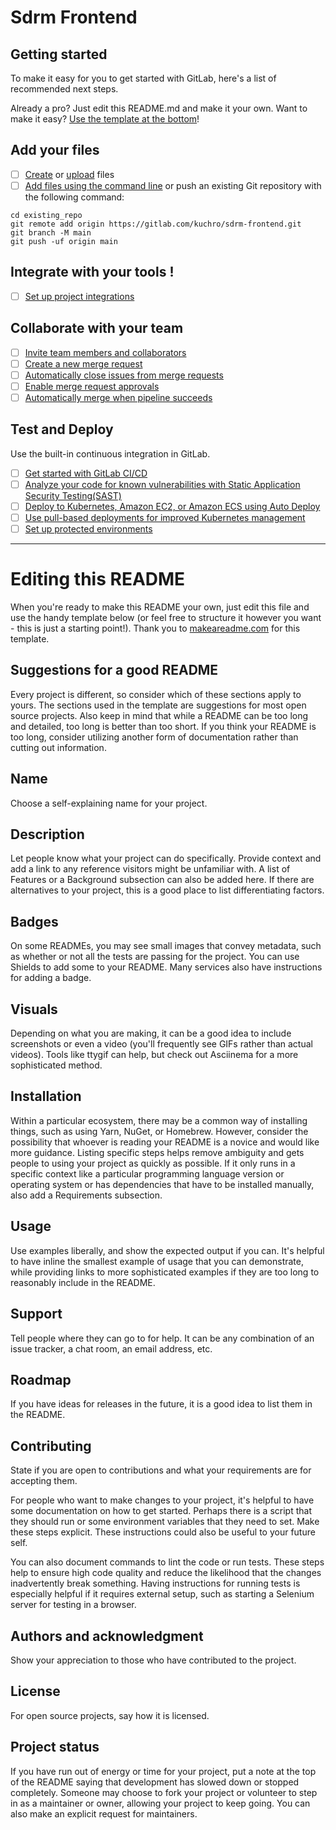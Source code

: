# Sdrm Frontend



## Getting started

To make it easy for you to get started with GitLab, here's a list of recommended next steps.

Already a pro? Just edit this README.md and make it your own. Want to make it easy? [Use the template at the bottom](#editing-this-readme)!

## Add your files

- [ ] [Create](https://gitlab.com/-/experiment/new_project_readme_content:9705d8323c670c36d3c9bb551538f0a4?https://docs.gitlab.com/ee/userData/project/repository/web_editor.html#create-a-file) or [upload](https://gitlab.com/-/experiment/new_project_readme_content:9705d8323c670c36d3c9bb551538f0a4?https://docs.gitlab.com/ee/userData/project/repository/web_editor.html#upload-a-file) files
- [ ] [Add files using the command line](https://gitlab.com/-/experiment/new_project_readme_content:9705d8323c670c36d3c9bb551538f0a4?https://docs.gitlab.com/ee/gitlab-basics/add-file.html#add-a-file-using-the-command-line) or push an existing Git repository with the following command:

```
cd existing_repo
git remote add origin https://gitlab.com/kuchro/sdrm-frontend.git
git branch -M main
git push -uf origin main
```

## Integrate with your tools !

- [ ] [Set up project integrations](https://gitlab.com/-/experiment/new_project_readme_content:9705d8323c670c36d3c9bb551538f0a4?https://gitlab.com/kuchro/sdrm-frontend/-/settings/integrations)

## Collaborate with your team

- [ ] [Invite team members and collaborators](https://gitlab.com/-/experiment/new_project_readme_content:9705d8323c670c36d3c9bb551538f0a4?https://docs.gitlab.com/ee/userData/project/members/)
- [ ] [Create a new merge request](https://gitlab.com/-/experiment/new_project_readme_content:9705d8323c670c36d3c9bb551538f0a4?https://docs.gitlab.com/ee/userData/project/merge_requests/creating_merge_requests.html)
- [ ] [Automatically close issues from merge requests](https://gitlab.com/-/experiment/new_project_readme_content:9705d8323c670c36d3c9bb551538f0a4?https://docs.gitlab.com/ee/userData/project/issues/managing_issues.html#closing-issues-automatically)
- [ ] [Enable merge request approvals](https://gitlab.com/-/experiment/new_project_readme_content:9705d8323c670c36d3c9bb551538f0a4?https://docs.gitlab.com/ee/userData/project/merge_requests/approvals/)
- [ ] [Automatically merge when pipeline succeeds](https://gitlab.com/-/experiment/new_project_readme_content:9705d8323c670c36d3c9bb551538f0a4?https://docs.gitlab.com/ee/userData/project/merge_requests/merge_when_pipeline_succeeds.html)

## Test and Deploy

Use the built-in continuous integration in GitLab.

- [ ] [Get started with GitLab CI/CD](https://gitlab.com/-/experiment/new_project_readme_content:9705d8323c670c36d3c9bb551538f0a4?https://docs.gitlab.com/ee/ci/quick_start/index.html)
- [ ] [Analyze your code for known vulnerabilities with Static Application Security Testing(SAST)](https://gitlab.com/-/experiment/new_project_readme_content:9705d8323c670c36d3c9bb551538f0a4?https://docs.gitlab.com/ee/userData/application_security/sast/)
- [ ] [Deploy to Kubernetes, Amazon EC2, or Amazon ECS using Auto Deploy](https://gitlab.com/-/experiment/new_project_readme_content:9705d8323c670c36d3c9bb551538f0a4?https://docs.gitlab.com/ee/topics/autodevops/requirements.html)
- [ ] [Use pull-based deployments for improved Kubernetes management](https://gitlab.com/-/experiment/new_project_readme_content:9705d8323c670c36d3c9bb551538f0a4?https://docs.gitlab.com/ee/userData/clusters/agent/)
- [ ] [Set up protected environments](https://gitlab.com/-/experiment/new_project_readme_content:9705d8323c670c36d3c9bb551538f0a4?https://docs.gitlab.com/ee/ci/environments/protected_environments.html)

***

# Editing this README

When you're ready to make this README your own, just edit this file and use the handy template below (or feel free to structure it however you want - this is just a starting point!).  Thank you to [makeareadme.com](https://gitlab.com/-/experiment/new_project_readme_content:9705d8323c670c36d3c9bb551538f0a4?https://www.makeareadme.com/) for this template.

## Suggestions for a good README
Every project is different, so consider which of these sections apply to yours. The sections used in the template are suggestions for most open source projects. Also keep in mind that while a README can be too long and detailed, too long is better than too short. If you think your README is too long, consider utilizing another form of documentation rather than cutting out information.

## Name
Choose a self-explaining name for your project.

## Description
Let people know what your project can do specifically. Provide context and add a link to any reference visitors might be unfamiliar with. A list of Features or a Background subsection can also be added here. If there are alternatives to your project, this is a good place to list differentiating factors.

## Badges
On some READMEs, you may see small images that convey metadata, such as whether or not all the tests are passing for the project. You can use Shields to add some to your README. Many services also have instructions for adding a badge.

## Visuals
Depending on what you are making, it can be a good idea to include screenshots or even a video (you'll frequently see GIFs rather than actual videos). Tools like ttygif can help, but check out Asciinema for a more sophisticated method.

## Installation
Within a particular ecosystem, there may be a common way of installing things, such as using Yarn, NuGet, or Homebrew. However, consider the possibility that whoever is reading your README is a novice and would like more guidance. Listing specific steps helps remove ambiguity and gets people to using your project as quickly as possible. If it only runs in a specific context like a particular programming language version or operating system or has dependencies that have to be installed manually, also add a Requirements subsection.

## Usage
Use examples liberally, and show the expected output if you can. It's helpful to have inline the smallest example of usage that you can demonstrate, while providing links to more sophisticated examples if they are too long to reasonably include in the README.

## Support
Tell people where they can go to for help. It can be any combination of an issue tracker, a chat room, an email address, etc.

## Roadmap
If you have ideas for releases in the future, it is a good idea to list them in the README.

## Contributing
State if you are open to contributions and what your requirements are for accepting them.

For people who want to make changes to your project, it's helpful to have some documentation on how to get started. Perhaps there is a script that they should run or some environment variables that they need to set. Make these steps explicit. These instructions could also be useful to your future self.

You can also document commands to lint the code or run tests. These steps help to ensure high code quality and reduce the likelihood that the changes inadvertently break something. Having instructions for running tests is especially helpful if it requires external setup, such as starting a Selenium server for testing in a browser.

## Authors and acknowledgment
Show your appreciation to those who have contributed to the project.

## License
For open source projects, say how it is licensed.

## Project status
If you have run out of energy or time for your project, put a note at the top of the README saying that development has slowed down or stopped completely. Someone may choose to fork your project or volunteer to step in as a maintainer or owner, allowing your project to keep going. You can also make an explicit request for maintainers.

